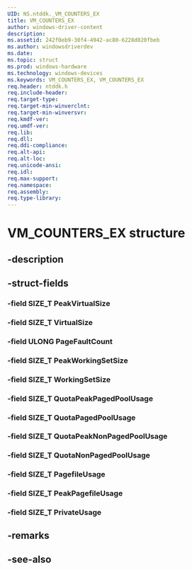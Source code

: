 ```yaml
---
UID: NS.ntddk._VM_COUNTERS_EX
title: VM_COUNTERS_EX
author: windows-driver-content
description: 
ms.assetid: 242f0eb9-30f4-4942-ac80-6228d020fbeb
ms.author: windowsdriverdev
ms.date: 
ms.topic: struct
ms.prod: windows-hardware
ms.technology: windows-devices
ms.keywords: VM_COUNTERS_EX, VM_COUNTERS_EX
req.header: ntddk.h
req.include-header:
req.target-type:
req.target-min-winverclnt:
req.target-min-winversvr:
req.kmdf-ver:
req.umdf-ver:
req.lib:
req.dll:
req.ddi-compliance:
req.alt-api:
req.alt-loc:
req.unicode-ansi:
req.idl:
req.max-support:
req.namespace:
req.assembly:
req.type-library:
---
```


# VM_COUNTERS_EX structure

## -description



## -struct-fields

### -field SIZE_T PeakVirtualSize			
 	
### -field SIZE_T VirtualSize			
 	
### -field ULONG PageFaultCount			
 	
### -field SIZE_T PeakWorkingSetSize			
 	
### -field SIZE_T WorkingSetSize			
 	
### -field SIZE_T QuotaPeakPagedPoolUsage			
 	
### -field SIZE_T QuotaPagedPoolUsage			
 	
### -field SIZE_T QuotaPeakNonPagedPoolUsage			
 	
### -field SIZE_T QuotaNonPagedPoolUsage			
 	
### -field SIZE_T PagefileUsage			
 	
### -field SIZE_T PeakPagefileUsage			
 	
### -field SIZE_T PrivateUsage			
 	
## -remarks

## -see-also